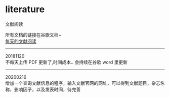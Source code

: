 # literature
文献阅读  

所有文档的链接在谷歌文档~  
[每天的文献阅读](https://docs.google.com/document/d/1kbJNVQx5ApsQPYItAscPGVs0QW_gfyFsuY6O6nz4Uls/edit?usp=sharing)

***  
20181120  
不每天上传 PDF 更新了,时间成本..  会持续在谷歌 word 里更新  

***
20200216  
增加一个查询文献信息的程序，输入文献官网的网址，可以得到文献题目，杂志名称，影响因子，以及发表时间，待完善
